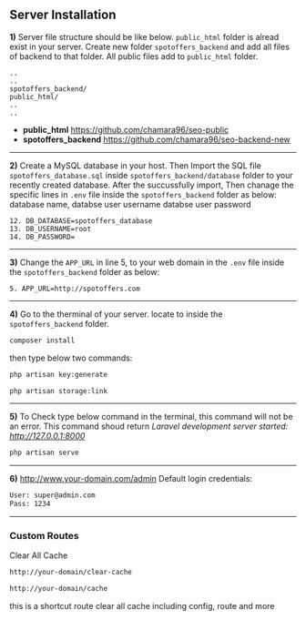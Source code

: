 ## Server Installation

**1)** Server file structure should be like below. `public_html` folder is alread exist in your server. Create new folder `spotoffers_backend` and add all files of backend to that folder. All public files add to `public_html` folder.
```
..
..
spotoffers_backend/
public_html/
..
..
```
- **public_html** https://github.com/chamara96/seo-public
- **spotoffers_backend** https://github.com/chamara96/seo-backend-new

---

**2)** Create a MySQL database in your host. Then Import the SQL file `spotoffers_database.sql` inside `spotoffers_backend/database` folder to your recently created database. After the succussfully import, Then chanage the specific lines in `.env` file inside the `spotoffers_backend` folder as below:
database name,
databse user username
databse user password
```
12. DB_DATABASE=spotoffers_database
13. DB_USERNAME=root
14. DB_PASSWORD=
```

---

**3)** Change the `APP_URL` in line 5, to your web domain in the `.env` file inside the `spotoffers_backend` folder as below:
```
5. APP_URL=http://spotoffers.com
```

---

**4)** Go to the therminal of your server. locate to inside the `spotoffers_backend` folder.
```sh
composer install
```

then type below two commands:
```sh
php artisan key:generate
```
```sh
php artisan storage:link
```

---

**5)** To Check type below command in the terminal, this command will not be an error. This command shoud return *Laravel development server started: http://127.0.0.1:8000*
```sh
php artisan serve
```

---

**6)** http://www.your-domain.com/admin
Default login credentials:

```sh
User: super@admin.com
Pass: 1234
```

---
### Custom Routes

Clear All Cache
```sh
http://your-domain/clear-cache
```
```sh
http://your-domain/cache
```

this is a shortcut route clear all cache including config, route and more
